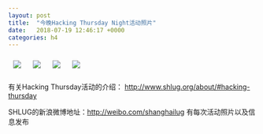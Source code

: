 ```yaml
---
layout: post
title:  "今晚Hacking Thursday Night活动照片"
date:   2018-07-19 12:46:17 +0000
categories: h4
---
```


[<img style='margin:10px;' src='/res2018/i719.h4/i719_2025_0500+08.1920p.jpg'>](/res2018/i719.h4/i719_2025_0500+08.JPG)
[<img style='margin:10px;' src='/res2018/i719.h4/i719_2025_1900+08.1920p.jpg'>](/res2018/i719.h4/i719_2025_1900+08.JPG)
[<img style='margin:10px;' src='/res2018/i719.h4/i719_2025_3300+08.1920p.jpg'>](/res2018/i719.h4/i719_2025_3300+08.JPG)
[<img style='margin:10px;' src='/res2018/i719.h4/i719_2025_4600+08.1920p.jpg'>](/res2018/i719.h4/i719_2025_4600+08.JPG)

有关Hacking Thursday活动的介绍：
http://www.shlug.org/about/#hacking-thursday

SHLUG的新浪微博地址：http://weibo.com/shanghailug 有每次活动照片以及信息发布


